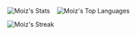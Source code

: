 

<!--
**lazersocks/lazersocks** is a ✨ _special_ ✨ repository because its `README.md` (this file) appears on your GitHub profile.

Here are some ideas to get you started:

- 🔭 I’m currently working on ...
- 🌱 I’m currently learning ...
- 👯 I’m looking to collaborate on ...
- 🤔 I’m looking for help with ...
- 💬 Ask me about ...
- 📫 How to reach me: ...
- 😄 Pronouns: ...
- ⚡ Fun fact: ...
-->
![Moiz's Stats](https://github-readme-stats.vercel.app/api?username=lazersocks&theme=synthwave&show_icons=true&hide_border=false&count_private=true)&nbsp;&nbsp;&nbsp;&nbsp;![Moiz's Top Languages](https://github-readme-stats.vercel.app/api/top-langs/?username=lazersocks&theme=synthwave&show_icons=true&hide_border=false&layout=compact)

![Moiz's Streak](https://github-readme-streak-stats.herokuapp.com/?user=lazersocks&theme=synthwave&hide_border=false)
